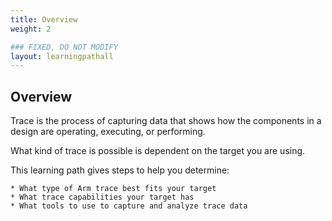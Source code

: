 ```yaml
---
title: Overview
weight: 2

### FIXED, DO NOT MODIFY
layout: learningpathall
---
```


## Overview
Trace is the process of capturing data that shows how the components in a design are operating, executing, or performing.

What kind of trace is possible is dependent on the target you are using.

This learning path gives steps to help you determine:

    * What type of Arm trace best fits your target
    * What trace capabilities your target has
    * What tools to use to capture and analyze trace data
